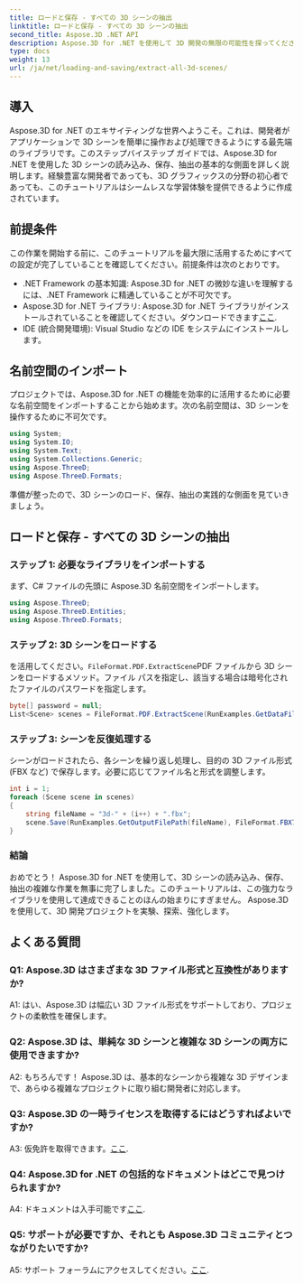 ```yaml
---
title: ロードと保存 - すべての 3D シーンの抽出
linktitle: ロードと保存 - すべての 3D シーンの抽出
second_title: Aspose.3D .NET API
description: Aspose.3D for .NET を使用して 3D 開発の無限の可能性を探ってください。シーンを簡単にロード、保存、抽出します。
type: docs
weight: 13
url: /ja/net/loading-and-saving/extract-all-3d-scenes/
---
```

## 導入

Aspose.3D for .NET のエキサイティングな世界へようこそ。これは、開発者がアプリケーションで 3D シーンを簡単に操作および処理できるようにする最先端のライブラリです。このステップバイステップ ガイドでは、Aspose.3D for .NET を使用した 3D シーンの読み込み、保存、抽出の基本的な側面を詳しく説明します。経験豊富な開発者であっても、3D グラフィックスの分野の初心者であっても、このチュートリアルはシームレスな学習体験を提供できるように作成されています。

## 前提条件

この作業を開始する前に、このチュートリアルを最大限に活用するためにすべての設定が完了していることを確認してください。前提条件は次のとおりです。

- .NET Framework の基本知識: Aspose.3D for .NET の微妙な違いを理解するには、.NET Framework に精通していることが不可欠です。
-  Aspose.3D for .NET ライブラリ: Aspose.3D for .NET ライブラリがインストールされていることを確認してください。ダウンロードできます[ここ](https://releases.aspose.com/3d/net/).
- IDE (統合開発環境): Visual Studio などの IDE をシステムにインストールします。

## 名前空間のインポート

プロジェクトでは、Aspose.3D for .NET の機能を効率的に活用するために必要な名前空間をインポートすることから始めます。次の名前空間は、3D シーンを操作するために不可欠です。

```csharp
using System;
using System.IO;
using System.Text;
using System.Collections.Generic;
using Aspose.ThreeD;
using Aspose.ThreeD.Formats;
```

準備が整ったので、3D シーンのロード、保存、抽出の実践的な側面を見ていきましょう。

## ロードと保存 - すべての 3D シーンの抽出

### ステップ 1: 必要なライブラリをインポートする

まず、C# ファイルの先頭に Aspose.3D 名前空間をインポートします。

```csharp
using Aspose.ThreeD;
using Aspose.ThreeD.Entities;
using Aspose.ThreeD.Formats;
```

### ステップ 2: 3D シーンをロードする

を活用してください。`FileFormat.PDF.ExtractScene`PDF ファイルから 3D シーンをロードするメソッド。ファイル パスを指定し、該当する場合は暗号化されたファイルのパスワードを指定します。

```csharp
byte[] password = null;
List<Scene> scenes = FileFormat.PDF.ExtractScene(RunExamples.GetDataFilePath("House_Design.pdf"), password);
```

### ステップ 3: シーンを反復処理する

シーンがロードされたら、各シーンを繰り返し処理し、目的の 3D ファイル形式 (FBX など) で保存します。必要に応じてファイル名と形式を調整します。

```csharp
int i = 1;
foreach (Scene scene in scenes)
{
    string fileName = "3d-" + (i++) + ".fbx";
    scene.Save(RunExamples.GetOutputFilePath(fileName), FileFormat.FBX7400ASCII);
}
```

### 結論

おめでとう！ Aspose.3D for .NET を使用して、3D シーンの読み込み、保存、抽出の複雑な作業を無事に完了しました。このチュートリアルは、この強力なライブラリを使用して達成できることのほんの始まりにすぎません。 Aspose.3D を使用して、3D 開発プロジェクトを実験、探索、強化します。

## よくある質問

### Q1: Aspose.3D はさまざまな 3D ファイル形式と互換性がありますか?

A1: はい、Aspose.3D は幅広い 3D ファイル形式をサポートしており、プロジェクトの柔軟性を確保します。

### Q2: Aspose.3D は、単純な 3D シーンと複雑な 3D シーンの両方に使用できますか?

A2: もちろんです！ Aspose.3D は、基本的なシーンから複雑な 3D デザインまで、あらゆる複雑なプロジェクトに取り組む開発者に対応します。

### Q3: Aspose.3D の一時ライセンスを取得するにはどうすればよいですか?

 A3: 仮免許を取得できます。[ここ](https://purchase.aspose.com/temporary-license/).

### Q4: Aspose.3D for .NET の包括的なドキュメントはどこで見つけられますか?

 A4: ドキュメントは入手可能です[ここ](https://reference.aspose.com/3d/net/).

### Q5: サポートが必要ですか、それとも Aspose.3D コミュニティとつながりたいですか?

 A5: サポート フォーラムにアクセスしてください。[ここ](https://forum.aspose.com/c/3d/18).